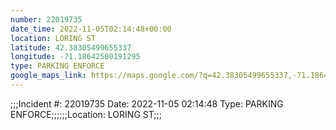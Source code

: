 ```yaml
---
number: 22019735
date_time: 2022-11-05T02:14:48+00:00
location: LORING ST
latitude: 42.38305499655337
longitude: -71.18642500191295
type: PARKING ENFORCE
google_maps_link: https://maps.google.com/?q=42.38305499655337,-71.18642500191295
---
```


;;;Incident #: 22019735  Date: 2022-11-05 02:14:48   Type: PARKING ENFORCE;;;;;;Location: LORING ST;;;
